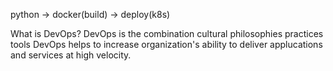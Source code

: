 python -> docker(build) -> deploy(k8s)

What is DevOps?
    DevOps is the combination
        cultural philosophies
        practices
        tools
    DevOps helps to increase organization's ability to deliver applucations and services at high velocity.
